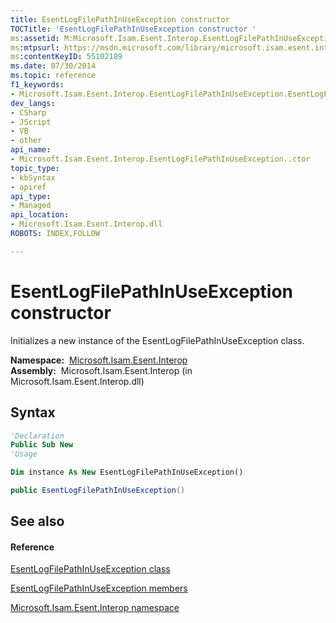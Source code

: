 ```yaml
---
title: EsentLogFilePathInUseException constructor 
TOCTitle: 'EsentLogFilePathInUseException constructor '
ms:assetid: M:Microsoft.Isam.Esent.Interop.EsentLogFilePathInUseException.#ctor
ms:mtpsurl: https://msdn.microsoft.com/library/microsoft.isam.esent.interop.esentlogfilepathinuseexception.esentlogfilepathinuseexception(v=EXCHG.10)
ms:contentKeyID: 55102189
ms.date: 07/30/2014
ms.topic: reference
f1_keywords:
- Microsoft.Isam.Esent.Interop.EsentLogFilePathInUseException.EsentLogFilePathInUseException
dev_langs:
- CSharp
- JScript
- VB
- other
api_name: 
- Microsoft.Isam.Esent.Interop.EsentLogFilePathInUseException..ctor
topic_type: 
- kbSyntax
- apiref
api_type: 
- Managed
api_location: 
- Microsoft.Isam.Esent.Interop.dll
ROBOTS: INDEX,FOLLOW

---
```


# EsentLogFilePathInUseException constructor

Initializes a new instance of the EsentLogFilePathInUseException class.

**Namespace:**  [Microsoft.Isam.Esent.Interop](hh596136\(v=exchg.10\).md)  
**Assembly:**  Microsoft.Isam.Esent.Interop (in Microsoft.Isam.Esent.Interop.dll)

## Syntax

``` vb
'Declaration
Public Sub New
'Usage

Dim instance As New EsentLogFilePathInUseException()
```

``` csharp
public EsentLogFilePathInUseException()
```

## See also

#### Reference

[EsentLogFilePathInUseException class](dn334545\(v=exchg.10\).md)

[EsentLogFilePathInUseException members](dn334621\(v=exchg.10\).md)

[Microsoft.Isam.Esent.Interop namespace](hh596136\(v=exchg.10\).md)

